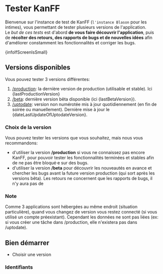 # Tester KanFF
Bienvenue sur l'instance de test de KanFF (`l'instance Blason` pour les intimes), vous permettant de tester plusieurs versions de l'application.  
Le *but de ces tests* est d'abord **de vous faire découvrir l'application**, puis de **récolter des retours, des rapports de bugs et de nouvelles idées** afin d'améliorer constamment les fonctionnalités et corriger les bugs.

{infoIfScreenIsSmall}

## Versions disponibles
Vous pouvez tester 3 versions différentes:
1. [/production](/production): la dernière version de production (utilisable et stable). Ici {lastProductionVersion}
1. [/beta](/beta): dernière version bêta disponible (ici {lastBetaVersion}).
1. [/uptodate](/uptodate): version non numérotée mis à jour quotidiennement (en fin de soirée ou manuellement). Dernière mise à jour le {dateLastUpdateOfUptodateVersion}.

### Choix de la version
Vous pouvez tester les versions que vous souhaitez, mais nous vous recommandons:
- d'utiliser la version **/production** si vous ne connaissez pas encore KanFF, pour pouvoir tester les fonctionnalités terminées et stables afin de ne pas être bloqué·e sur des bugs.
- d'utiliser la version **/beta** pour découvrir les nouveautés en avance et chercher les bugs avant la future version production (qui sort après les versions bêta). Les retours ne concernent que les rapports de bugs, il n'y aura pas de 

### Note
Comme 3 applications sont hébergées au même endroit (situation particulière), quand vous changez de version vous restez connecté (si vous utilisé un compte préexistant). Cependant les données ne sont pas liées (ex: si vous créer une tâche dans /production, elle n'existera pas dans /uptodate). 

## Bien démarrer
- Choisir une version

### Identifiants


